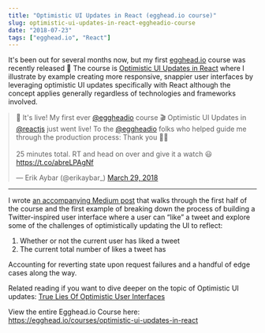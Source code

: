 ```yaml
---
title: "Optimistic UI Updates in React (egghead.io course)"
slug: optimistic-ui-updates-in-react-eggheadio-course
date: "2018-07-23"
tags: ["egghead.io", "React"]
---
```


It's been out for several months now, but my first [egghead.io](https://egghead.io/) course was recently released 🎉 The course is [Optimistic UI Updates in React](https://egghead.io/courses/optimistic-ui-updates-in-react) where I illustrate by example creating more responsive, snappier user interfaces by leveraging optimistic UI updates specifically with React although the concept applies generally regardless of technologies and frameworks involved.

<style>
.twitter-tweet {
  margin: 0 auto;
}
</style>
<blockquote class="twitter-tweet" data-lang="en"><p lang="en" dir="ltr">🎉 It&#39;s live! My first ever <a href="https://twitter.com/eggheadio?ref_src=twsrc%5Etfw">@eggheadio</a> course 🎬 Optimistic UI Updates in <a href="https://twitter.com/reactjs?ref_src=twsrc%5Etfw">@reactjs</a> just went live! To the <a href="https://twitter.com/eggheadio?ref_src=twsrc%5Etfw">@eggheadio</a> folks who helped guide me through the production process: Thank you 🙏🏼<br><br>25 minutes total. RT and head on over and give it a watch 😃<a href="https://t.co/abreLPAgNf">https://t.co/abreLPAgNf</a></p>&mdash; Erik Aybar (@erikaybar_) <a href="https://twitter.com/erikaybar_/status/979410572545544192?ref_src=twsrc%5Etfw">March 29, 2018</a></blockquote>
<script async src="https://platform.twitter.com/widgets.js" charset="utf-8"></script>

---

I wrote [an accompanying Medium post](https://medium.com/@_erikaybar/optimistic-ui-updates-in-react-9e139ffa2e45) that walks through the first half of the course and the first example of breaking down the process of building a Twitter-inspired user interface where a user can “like” a tweet and explore some of the challenges of optimistically updating the UI to reflect:

1. Whether or not the current user has liked a tweet
2. The current total number of likes a tweet has

Accounting for reverting state upon request failures and a handful of edge cases along the way.

Related reading if you want to dive deeper on the topic of Optimistic UI updates: [True Lies Of Optimistic User Interfaces](https://www.smashingmagazine.com/2016/11/true-lies-of-optimistic-user-interfaces/)

View the entire Egghead.io Course here: https://egghead.io/courses/optimistic-ui-updates-in-react
